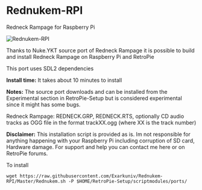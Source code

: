 # Rednukem-RPI
Redneck Rampage for Raspberry Pi

![Rednukem-RPI](https://github.com/Exarkuniv/Rednukem-RPI/blob/Master/Screenshots/Rednukem.jpg)

Thanks to Nuke.YKT source port of Redneck Rampage it is possible to build and install Redneck Rampage 
on Raspberry Pi and RetroPie

This port uses SDL2 dependencies

**Install time:**
It takes about 10 minutes to install

**Notes:**
The source port downloads and can be installed from the Experimental section in RetroPie-Setup but is considered experimental since it might has some bugs.

Redneck Rampage: REDNECK.GRP, REDNECK.RTS, optionally CD audio tracks as OGG file in the format trackXX.ogg (where XX is the track number)

**Disclaimer:** This installation script is provided as is. Im not responsible for anything happening with your Raspberry Pi including corruption of SD card, Hardware damage. 
For support and help you can contact me here or on RetroPie forums.

To install

`wget https://raw.githubusercontent.com/Exarkuniv/Rednukem-RPI/Master/Rednukem.sh -P $HOME/RetroPie-Setup/scriptmodules/ports/`
